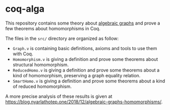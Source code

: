 # coq-alga

This repository contains some theory about [algebraic graphs](https://github.com/snowleopard/alga-paper) and prove a few theorems about homomorphisms in Coq.

The files in the `src/` directory are organized as follow:

* `Graph.v` is containing basic definitions, axioms and tools to use them with Coq.
* `Homomorphism.v` is giving a definition and prove some theorems about structural homomorphism.
* `ReducedHomo.v` is giving a definition and prove some theorems about a kind of homomorphism, preserving a graph equality relation.
* `SmartHomo.v`  is giving a definition and prove some theorems about a kind of reduced homomorphism.

A more precise analysis of these results is given at <https://blog.nyarlathotep.one/2018/12/algebraic-graphs-homomorphisms/>.

